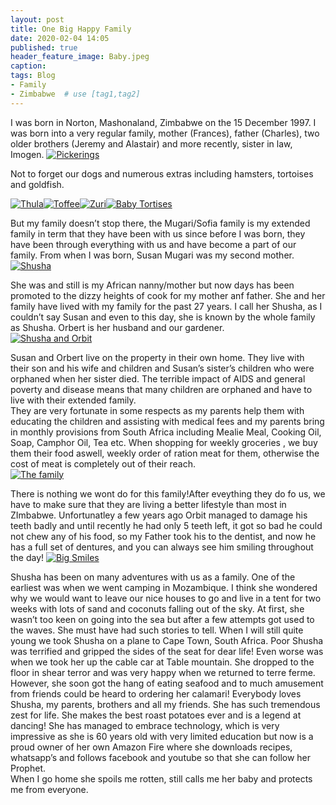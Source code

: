 ```yaml
---
layout: post
title: One Big Happy Family
date: 2020-02-04 14:05
published: true
header_feature_image: Baby.jpeg
caption:
tags: Blog
- Family
- Zimbabwe  # use [tag1,tag2]
---
```

I was born in Norton, Mashonaland, Zimbabwe on the 15 December 1997.  I was born into a very regular family, mother (Frances), father (Charles), two older brothers (Jeremy and Alastair) and more recently, sister in law, Imogen.
[![Pickerings ](/_uploads/Pickering.jpg)](/_uploads/Pickering.jpg)

Not to forget our dogs and numerous extras including hamsters,  tortoises and goldfish.  

[![Thula ](/_uploads/Thula.jpg)](/_uploads/Thula.jpg)[![Toffee](/_uploads/Toffee.jpeg)](/_uploads/Toffee.jpeg)[![Zuri](/_uploads/Zuri.jpeg)](/_uploads/Zuri.jpeg)[![Baby Tortises](/_uploads/BabyTortise.jpg)](/_uploads/BabyTortises.jpg)

But my family doesn’t stop there, the Mugari/Sofia family is my extended family in term that they have been with us since before I was born, they have been through everything with us and have become a part of our family.  From when I was born, Susan Mugari was my second mother.  [![Shusha](/_uploads/Bbay.jpeg)](/_uploads/Bbay.jpeg)

She was and still is my African nanny/mother but now days has been promoted to the dizzy heights of cook for my mother anf father.  She and her family have lived with my family for the past 27 years.  I call her Shusha, as I couldn’t say Susan and even to this day, she is known by the whole family as Shusha.  Orbert is her husband and our gardener.  
[![Shusha and Orbit ](/_uploads/ShushaOrbit.jpeg)](/_uploads/ShushaOrbit.jpeg)

Susan and Orbert live on the property in their own home.  They live with their son and his wife and children and Susan’s sister’s children who were orphaned when her sister died. The terrible impact of AIDS and general poverty and disease means that many children are orphaned and have to live with their extended family.  
They are very fortunate in some respects as my parents help them with educating the children and assisting with medical fees and my parents bring in monthly provisions from South Africa including Mealie Meal, Cooking Oil, Soap, Camphor Oil, Tea etc.  When shopping for weekly groceries , we buy them their food aswell, weekly order of ration meat for them, otherwise the cost of meat is completely out of their reach.    
[![The family ](/_uploads/TheirFamily.jpeg)](/_uploads/TheirFamily.jpeg)

There is nothing we wont do for this family!After eveything they do fo us, we have to make sure that they are living a better lifestyle than most in ZImbabwe.  Unfortunatley a few years ago Orbit managed to damage his teeth badly and until recently he had only 5 teeth left, it got so bad he could not chew any of his food, so my Father took his to the dentist, and now he has a full set of dentures, and you can always see him smiling throughout the day! [![Big Smiles](/_uploads/Orbit.jpeg)](/_uploads/Orbit.jpeg)

Shusha has been on many adventures with us as a family.  One of the earliest was when we went camping in Mozambique.  I think she wondered why we would want to leave our nice houses to go and live in a tent for two weeks with lots of sand and coconuts falling out of the sky.  At first, she wasn’t too keen on going into the sea but after a few attempts got used to the waves.  She must have had such stories to tell.
When I will still quite young we took Shusha on a plane to Cape Town, South Africa.  Poor Shusha was terrified and gripped the sides of the seat for dear life!  Even worse was when we took her up the cable car at Table mountain.  She dropped to the floor in shear terror and was very happy when we returned to terre ferme.  However, she soon got the hang of eating seafood and to much amusement from friends could be heard to ordering her calamari!
Everybody loves Shusha, my parents, brothers and all my friends.  She has such tremendous zest for life.  She makes the best roast potatoes ever and is a legend at dancing!
She has managed to embrace technology, which is very impressive as she is 60 years old with very limited education but now is a proud owner of her own Amazon Fire where she downloads recipes, whatsapp’s and follows facebook and youtube so that she can follow her Prophet.  
When I go home she spoils me rotten, still calls me her baby and protects me from everyone.
